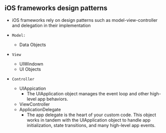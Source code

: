 
## iOS frameworks design patterns

  - iOS frameworks rely on design patterns such as model-view-controller and delegation in their implementation
  
  - `Model:`
      - Data Objects
  - `View`
      - UIWindown
      - UI Objects
  - `Controller`
      - UIAppication
          - The UIApplication object manages the event loop and other high-level app behaviors.
      - ViewController
      - ApplicationDelegate 
          - The app delegate is the heart of your custom code. This object works in tandem with the UIApplication object to handle app initialization, state transitions, and many high-level app events. 

